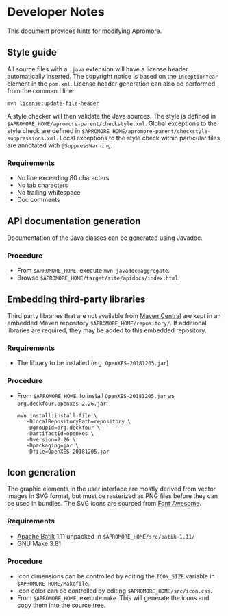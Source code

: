 # Developer Notes
This document provides hints for modifying Apromore.


## Style guide
All source files with a `.java` extension will have a license header automatically inserted.
The copyright notice is based on the `inceptionYear` element in the `pom.xml`.
License header generation can also be performed from the command line:

```
mvn license:update-file-header
```

A style checker will then validate the Java sources.
The style is defined in `$APROMORE_HOME/apromore-parent/checkstyle.xml`.
Global exceptions to the style check are defined in `$APROMORE_HOME/apromore-parent/checkstyle-suppressions.xml`.
Local exceptions to the style check within particular files are annotated with `@SuppressWarning`.

### Requirements
- No line exceeding 80 characters
- No tab characters 
- No trailing whitespace 
- Doc comments


## API documentation generation
Documentation of the Java classes can be generated using Javadoc.

### Procedure
- From `$APROMORE_HOME`, execute `mvn javadoc:aggregate`.
- Browse `$APROMORE_HOME/target/site/apidocs/index.html`.


## Embedding third-party libraries
Third party libraries that are not available from [Maven Central](https://search.maven.org) are kept in an embedded Maven repository `$APROMORE_HOME/repository/`.
If additional libraries are required, they may be added to this embedded repository.

### Requirements
- The library to be installed (e.g. `OpenXES-20181205.jar`)

### Procedure
- From `$APROMORE_HOME`, to install `OpenXES-20181205.jar` as `org.deckfour.openxes-2.26.jar`:

  ```
  mvn install:install-file \
     -DlocalRepositoryPath=repository \
     -DgroupId=org.deckfour \
     -DartifactId=openxes \
     -Dversion=2.26 \
     -Dpackaging=jar \
     -Dfile=OpenXES-20181205.jar
  ```


## Icon generation
The graphic elements in the user interface are mostly derived from vector images in SVG format, but must be rasterized as PNG files before they can be used in bundles.
The SVG icons are sourced from [Font Awesome](https://fontawesome.com/icons).

### Requirements
- [Apache Batik](https://xmlgraphics.apache.org/batik/) 1.11 unpacked in `$APROMORE_HOME/src/batik-1.11/`
- GNU Make 3.81

### Procedure
- Icon dimensions can be controlled by editing the `ICON_SIZE` variable in `$APROMORE_HOME/Makefile`.
- Icon color can be controlled by editing `$APROMORE_HOME/src/icon.css`.
- From `$APROMORE_HOME`, execute `make`.  This will generate the icons and copy them into the source tree.
